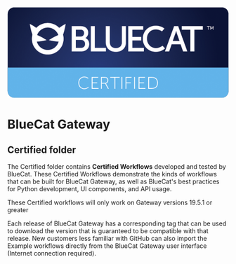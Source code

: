 ![alt text](bluecat_certified.png "bluecat_certified")

# **BlueCat Gateway**


## Certified folder

The Certified folder contains **Certified Workflows** developed and tested by BlueCat. These Certified Workflows demonstrate the kinds of workflows that can be built for BlueCat Gateway, as well as BlueCat's best practices for Python development, UI components, and API usage.

These Certified workflows will only work on Gateway versions 19.5.1 or greater

Each release of BlueCat Gateway has a corresponding tag that can be used to download the version that is guaranteed to be compatible with that release. New customers less familiar with GitHub can also import the Example workflows directly from the BlueCat Gateway user interface (Internet connection required).
